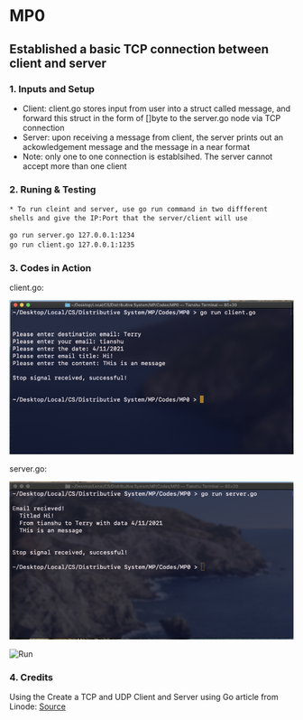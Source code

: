 # MP0

## Established a basic TCP connection between client and server 

### 1. Inputs and Setup

* Client: client.go stores input from user into a struct called message, and forward this struct in the form of []byte to the server.go node via TCP connection
* Server: upon receiving a message from client, the server prints out an ackowledgement message and the message in a near format
* Note: only one to one connection is establsihed. The server cannot accept more than one client

### 2. Runing & Testing

	* To run cleint and server, use go run command in two diffferent shells and give the IP:Port that the server/client will use

``` sh
go run server.go 127.0.0.1:1234
go run client.go 127.0.0.1:1235
```



### 3. Codes in Action

client.go:

![](./imgs/c.png)



server.go:

![](./imgs/s.png)



![Run](./imgs/run.gif)



 ### 4. Credits

Using the Create a TCP and UDP Client and Server using Go article from Linode: [Source](https://www.linode.com/docs/guides/developing-udp-and-tcp-clients-and-servers-in-go/)






